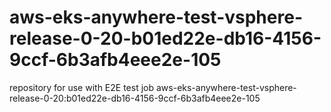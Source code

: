 # aws-eks-anywhere-test-vsphere-release-0-20-b01ed22e-db16-4156-9ccf-6b3afb4eee2e-105
repository for use with E2E test job aws-eks-anywhere-test-vsphere-release-0-20:b01ed22e-db16-4156-9ccf-6b3afb4eee2e-105
